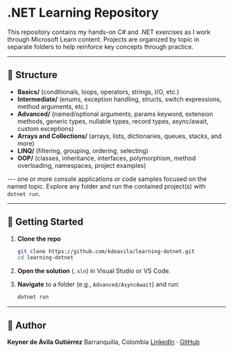# .NET Learning Repository

This repository contains my hands-on C# and .NET exercises as I work through Microsoft Learn content. Projects are organized by topic in separate folders to help reinforce key concepts through practice.

---

## 📂 Structure

* **Basics/** (conditionals, loops, operators, strings, I/O, etc.)
* **Intermediate/** (enums, exception handling, structs, switch expressions, method arguments, etc.)
* **Advanced/** (named/optional arguments, params keyword, extension methods, generic types, nullable types, record types, async/await, custom exceptions)
* **Arrays and Collections/** (arrays, lists, dictionaries, queues, stacks, and more)
* **LINQ/** (filtering, grouping, ordering, selecting)
* **OOP/** (classes, inheritance, interfaces, polymorphism, method overloading, namespaces, project examples)

\--- one or more console applications or code samples focused on the named topic. Explore any folder and run the contained project(s) with `dotnet run`.

---

## 🚀 Getting Started

1. **Clone the repo**

   ```bash
   git clone https://github.com/kdeavila/learning-dotnet.git
   cd learning-dotnet
   ```
2. **Open the solution** (`.sln`) in Visual Studio or VS Code.
3. **Navigate** to a folder (e.g., `Advanced/AsyncAwait`) and run:

   ```bash
   dotnet run
   ```

---

## 👤 Author

**Keyner de Ávila Gutiérrez**
Barranquilla, Colombia
[LinkedIn](https://www.linkedin.com/in/kdeavila9) · [GitHub](https://github.com/kdeavila)
